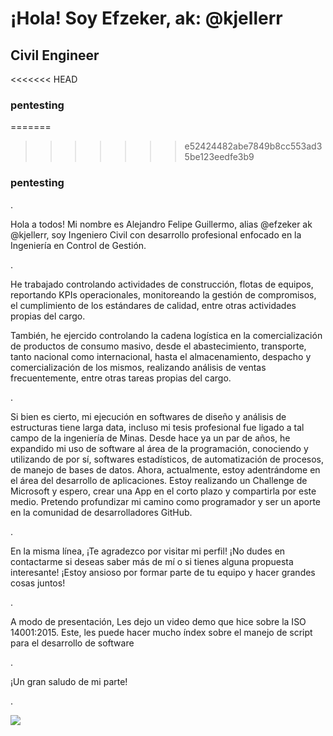 # ¡Hola! Soy Efzeker, ak: @kjellerr
## Civil Engineer
<<<<<<< HEAD

### pentesting
=======
>>>>>>> e52424482abe7849b8cc553ad35be123eedfe3b9

### pentesting


.


Hola a todos! Mi nombre es Alejandro Felipe Guillermo, alias @efzeker ak @kjellerr, soy Ingeniero Civil con desarrollo profesional enfocado en la Ingeniería en Control de Gestión. 

.


He trabajado controlando actividades de construcción, flotas de equipos, reportando KPIs operacionales, monitoreando la gestión de compromisos, el cumplimiento de los estándares de calidad, entre otras actividades propias del cargo. 

También, he ejercido controlando la cadena logística en la comercialización de productos de consumo masivo, desde el abastecimiento, transporte, tanto nacional como internacional, hasta el almacenamiento, despacho y comercialización de los mismos, 
realizando análisis de ventas frecuentemente, entre otras tareas propias del cargo.

.

Si bien es cierto, mi ejecución en softwares de diseño y análisis de estructuras tiene larga data, incluso mi tesis profesional fue ligado a tal campo de la ingeniería de Minas. 
Desde hace ya un par de años, he expandido mi uso de software al área de la programación, conociendo y utilizando de por sí, softwares estadísticos, de automatización de procesos, de manejo de bases de datos. 
Ahora, actualmente, estoy adentrándome en el área del desarrollo de aplicaciones. Estoy realizando un Challenge de Microsoft y espero, crear una App en el corto plazo y compartirla por este medio.
Pretendo profundizar mi camino como programador y ser un aporte en la comunidad de desarrolladores GitHub.

.


En la misma línea, ¡Te agradezco por visitar mi perfil! ¡No dudes en contactarme si deseas saber más de mí o si tienes alguna propuesta interesante! ¡Estoy ansioso por formar parte de tu equipo y hacer grandes cosas juntos! 


.

A modo de presentación, Les dejo un video demo que hice sobre la ISO 14001:2015.
Este, les puede hacer mucho índex sobre el manejo de script para el desarrollo de software


.


¡Un gran saludo de mi parte!



.




<a href="https://youtu.be/ay1lwfjIGgM?si=H2Rd1cnMQHrbhtyr">
<img src="https://www.bing.com/images/create/tren-mercury-de-nueva-york-en-1936-a-color-y-sin-h/65468fdc262c453fac000ca359483070?id=z8q58diiKhebfihj1cogQA%3d%3d&view=detailv2&idpp=genimg&idpclose=1&FORM=SYDBIC.jpg">

